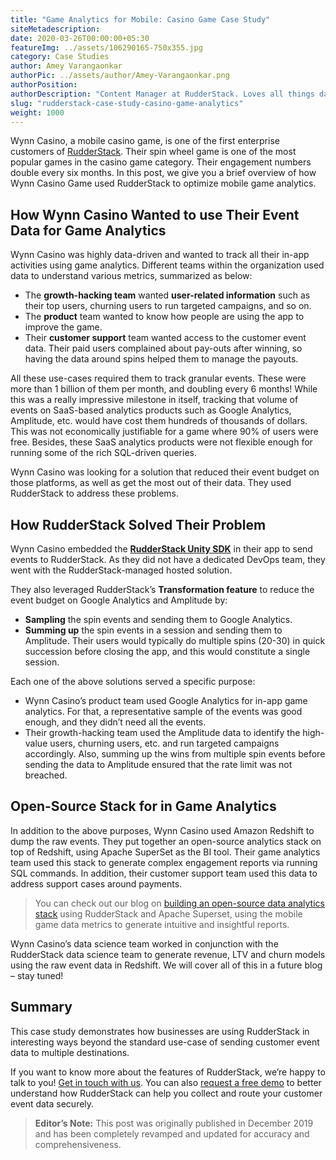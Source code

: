 ```yaml
---
title: "Game Analytics for Mobile: Casino Game Case Study"
siteMetadescription:
date: 2020-03-26T00:00:00+05:30
featureImg: ../assets/106290165-750x355.jpg
category: Case Studies
author: Amey Varangaonkar
authorPic: ../assets/author/Amey-Varangaonkar.png
authorPosition: 
authorDescription: "Content Manager at RudderStack. Loves all things data. Manchester United, music, and sci-fi fan, among other things."
slug: "rudderstack-case-study-casino-game-analytics"
weight: 1000
---
```

Wynn Casino, a mobile casino game, is one of the first enterprise customers of [RudderStack](/). Their spin wheel game is one of the most popular games in the casino game category. Their engagement numbers double every six months. In this post, we give you a brief overview of how Wynn Casino Game used RudderStack to optimize mobile game analytics.

How Wynn Casino Wanted to use Their Event Data for Game Analytics
-----------------------------------------------------------------

Wynn Casino was highly data-driven and wanted to track all their in-app activities using game analytics. Different teams within the organization used data to understand various metrics, summarized as below:

*   The **growth-hacking team** wanted **user-related information** such as their top users, churning users to run targeted campaigns, and so on. 
*   The **product** team wanted to know how people are using the app to improve the game.
*   Their **customer support** team wanted access to the customer event data. Their paid users complained about pay-outs after winning, so having the data around spins helped them to manage the payouts. 

All these use-cases required them to track granular events. These were more than 1 billion of them per month, and doubling every 6 months! While this was a really impressive milestone in itself, tracking that volume of events on SaaS-based analytics products such as Google Analytics, Amplitude, etc. would have cost them hundreds of thousands of dollars. This was not economically justifiable for a game where 90% of users were free. Besides, these SaaS analytics products were not flexible enough for running some of the rich SQL-driven queries.

Wynn Casino was looking for a solution that reduced their event budget on those platforms, as well as get the most out of their data. They used RudderStack to address these problems.

How RudderStack Solved Their Problem
------------------------------------

Wynn Casino embedded the **[RudderStack Unity SDK](https://github.com/rudderlabs/rudder-sdk-unity)** in their app to send events to RudderStack. As they did not have a dedicated DevOps team, they went with the RudderStack-managed hosted solution.

They also leveraged RudderStack’s **Transformation feature** to reduce the event budget on Google Analytics and Amplitude by:

*   **Sampling** the spin events and sending them to Google Analytics.
*   **Summing up** the spin events in a session and sending them to Amplitude. Their users would typically do multiple spins (20-30) in quick succession before closing the app, and this would constitute a single session.

Each one of the above solutions served a specific purpose:

*   Wynn Casino’s product team used Google Analytics for in-app game analytics. For that, a representative sample of the events was good enough, and they didn’t need all the events.
*   Their growth-hacking team used the Amplitude data to identify the high-value users, churning users, etc. and run targeted campaigns accordingly. Also, summing up the wins from multiple spin events before sending the data to Amplitude ensured that the rate limit was not breached. 

Open-Source Stack for in Game Analytics
---------------------------------------

In addition to the above purposes, Wynn Casino used Amazon Redshift to dump the raw events. They put together an open-source analytics stack on top of Redshift, using Apache SuperSet as the BI tool. Their game analytics team used this stack to generate complex engagement reports via running SQL commands. In addition, their customer support team used this data to address support cases around payments.

> You can check out our blog on [building an open-source data analytics stack](https://rudderstack.com/blog/open-source-analytics/) using RudderStack and Apache Superset, using the mobile game data metrics to generate intuitive and insightful reports.

Wynn Casino’s data science team worked in conjunction with the RudderStack data science team to generate revenue, LTV and churn models using the raw event data in Redshift. We will cover all of this in a future blog – stay tuned!

Summary
-------

This case study demonstrates how businesses are using RudderStack in interesting ways beyond the standard use-case of sending customer event data to multiple destinations.

If you want to know more about the features of RudderStack, we’re happy to talk to you! [Get in touch with us](https://rudderstack.com/contact/). You can also [request a free demo](https://rudderstack.com/request-a-demo/) to better understand how RudderStack can help you collect and route your customer event data securely.

> **Editor’s Note:** This post was originally published in December 2019 and has been completely revamped and updated for accuracy and comprehensiveness.